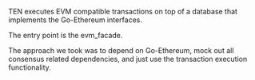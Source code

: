 TEN executes EVM compatible transactions on top of a database that implements the Go-Ethereum interfaces.

The entry point is the evm_facade.

The approach we took was to depend on Go-Ethereum, mock out all consensus related dependencies, and just use the transaction execution functionality.